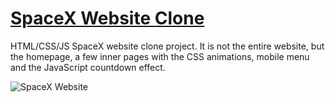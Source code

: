 # <a href="https://pushpakrai1607.github.io/space-x-website/"> SpaceX Website Clone </a>

HTML/CSS/JS SpaceX website clone project. It is not the entire website, but the homepage, a few inner pages with the CSS animations, mobile menu and the JavaScript countdown effect.

![SpaceX Website]("https://unsplash.com/photos/MEW1f-yu2KI")

